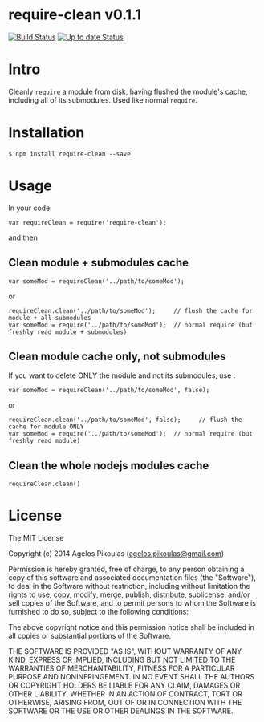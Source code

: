 # require-clean v0.1.1

[![Build Status](https://travis-ci.org/anodynos/require-clean.svg?branch=master)](https://travis-ci.org/anodynos/require-clean)
[![Up to date Status](https://david-dm.org/anodynos/require-clean.png)](https://david-dm.org/anodynos/require-clean.png)

# Intro

Cleanly `require` a module from disk, having flushed the module's cache, including all of its submodules. Used like normal `require`.

# Installation

```
$ npm install require-clean --save
```

# Usage

In your code:

```
var requireClean = require('require-clean');
```

and then

## Clean module + submodules cache

```
var someMod = requireClean('../path/to/someMod');
```

or

```
requireClean.clean('../path/to/someMod');     // flush the cache for module + all submodules
var someMod = require('../path/to/someMod');  // normal require (but freshly read module + submodules)
```

## Clean module cache only, not submodules

If you want to delete ONLY the module and not its submodules, use :

```
var someMod = requireClean('../path/to/someMod', false);
```

or

```
requireClean.clean('../path/to/someMod', false);     // flush the cache for module ONLY
var someMod = require('../path/to/someMod');  // normal require (but freshly read module)
```

## Clean the whole nodejs modules cache

```
requireClean.clean()
```

# License

The MIT License

Copyright (c) 2014 Agelos Pikoulas (agelos.pikoulas@gmail.com)

Permission is hereby granted, free of charge, to any person
obtaining a copy of this software and associated documentation
files (the "Software"), to deal in the Software without
restriction, including without limitation the rights to use,
copy, modify, merge, publish, distribute, sublicense, and/or sell
copies of the Software, and to permit persons to whom the
Software is furnished to do so, subject to the following
conditions:

The above copyright notice and this permission notice shall be
included in all copies or substantial portions of the Software.

THE SOFTWARE IS PROVIDED "AS IS", WITHOUT WARRANTY OF ANY KIND,
EXPRESS OR IMPLIED, INCLUDING BUT NOT LIMITED TO THE WARRANTIES
OF MERCHANTABILITY, FITNESS FOR A PARTICULAR PURPOSE AND
NONINFRINGEMENT. IN NO EVENT SHALL THE AUTHORS OR COPYRIGHT
HOLDERS BE LIABLE FOR ANY CLAIM, DAMAGES OR OTHER LIABILITY,
WHETHER IN AN ACTION OF CONTRACT, TORT OR OTHERWISE, ARISING
FROM, OUT OF OR IN CONNECTION WITH THE SOFTWARE OR THE USE OR
OTHER DEALINGS IN THE SOFTWARE.

